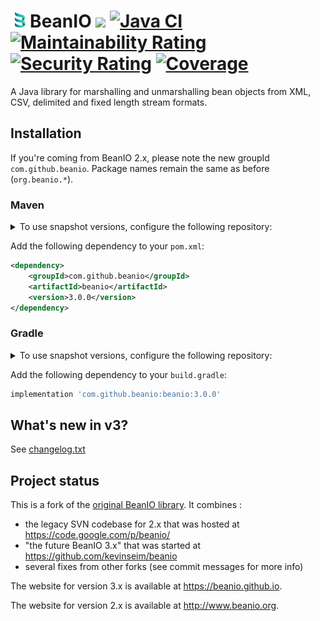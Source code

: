 # &nbsp;<img src="https://raw.githubusercontent.com/beanio/beanio.github.io/main/static/img/logo.svg" height="25"/> BeanIO ![](https://img.shields.io/maven-central/v/com.github.beanio/beanio) [![Java CI](https://github.com/beanio/beanio/actions/workflows/gradle.yml/badge.svg)](https://github.com/beanio/beanio/actions/workflows/gradle.yml) [![Maintainability Rating](https://sonarcloud.io/api/project_badges/measure?project=beanio&metric=sqale_rating)](https://sonarcloud.io/dashboard?id=beanio) [![Security Rating](https://sonarcloud.io/api/project_badges/measure?project=beanio&metric=security_rating)](https://sonarcloud.io/dashboard?id=beanio) [![Coverage](https://sonarcloud.io/api/project_badges/measure?project=beanio&metric=coverage)](https://sonarcloud.io/dashboard?id=beanio)

A Java library for marshalling and unmarshalling bean objects from XML, CSV, delimited and fixed length stream formats.

## Installation

If you're coming from BeanIO 2.x, please note the new groupId `com.github.beanio`. Package names remain the same as
before (`org.beanio.*`).

### Maven

<details>
  <summary>To use snapshot versions, configure the following repository:</summary>

```xml
<repositories>
    <repository>
        <id>ossrh</id>
        <url>https://s01.oss.sonatype.org/content/repositories/snapshots/</url>
        <snapshots>
            <enabled>true</enabled>
        </snapshots>
        <releases>
            <enabled>false</enabled>
        </releases>
    </repository>
</repositories>
```
</details>

Add the following dependency to your `pom.xml`:

```xml
<dependency>
    <groupId>com.github.beanio</groupId>
    <artifactId>beanio</artifactId>
    <version>3.0.0</version>
</dependency>
```

### Gradle

<details>
  <summary>To use snapshot versions, configure the following repository:</summary>

```groovy
repositories {
    maven {
        url 'https://s01.oss.sonatype.org/content/repositories/snapshots'
    }
}
```
</details>

Add the following dependency to your `build.gradle`:

```groovy
implementation 'com.github.beanio:beanio:3.0.0'
```

## What's new in v3?

See [changelog.txt](changelog.txt)

## Project status

This is a fork of the [original BeanIO library](https://github.com/kevinseim/beanio). It combines :

* the legacy SVN codebase for 2.x that was hosted at https://code.google.com/p/beanio/
* "the future BeanIO 3.x" that was started at https://github.com/kevinseim/beanio
* several fixes from other forks (see commit messages for more info)

The website for version 3.x is available at https://beanio.github.io.

The website for version 2.x is available at http://www.beanio.org.
